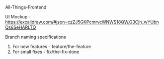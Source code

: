 All-Things-Frontend

UI Mockup - https://excalidraw.com/#json=czZJ5GKPcmrvcWNWS18QW,G3Cjh_wYUbnQs6SeHARLTQ

Branch naming specifications

1. For new features -   feature/the-feature
2. For small fixes -   fix/the-fix-done
